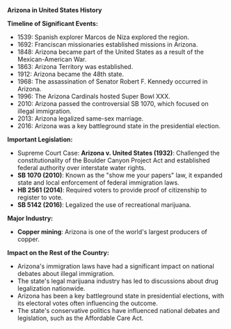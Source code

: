 **Arizona in United States History**

**Timeline of Significant Events:**

* 1539: Spanish explorer Marcos de Niza explored the region.
* 1692: Franciscan missionaries established missions in Arizona.
* 1848: Arizona became part of the United States as a result of the Mexican-American War.
* 1863: Arizona Territory was established.
* 1912: Arizona became the 48th state.
* 1968: The assassination of Senator Robert F. Kennedy occurred in Arizona.
* 1996: The Arizona Cardinals hosted Super Bowl XXX.
* 2010: Arizona passed the controversial SB 1070, which focused on illegal immigration.
* 2013: Arizona legalized same-sex marriage.
* 2016: Arizona was a key battleground state in the presidential election.

**Important Legislation:**

* Supreme Court Case: **Arizona v. United States (1932)**: Challenged the constitutionality of the Boulder Canyon Project Act and established federal authority over interstate water rights.
* **SB 1070 (2010)**: Known as the "show me your papers" law, it expanded state and local enforcement of federal immigration laws.
* **HB 2561 (2014)**: Required voters to provide proof of citizenship to register to vote.
* **SB 5142 (2016)**: Legalized the use of recreational marijuana.

**Major Industry:**

* **Copper mining**: Arizona is one of the world's largest producers of copper.

**Impact on the Rest of the Country:**

* Arizona's immigration laws have had a significant impact on national debates about illegal immigration.
* The state's legal marijuana industry has led to discussions about drug legalization nationwide.
* Arizona has been a key battleground state in presidential elections, with its electoral votes often influencing the outcome.
* The state's conservative politics have influenced national debates and legislation, such as the Affordable Care Act.